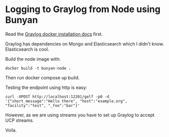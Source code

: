 # Logging to Graylog from Node using Bunyan

Read the [Graylog docker installation docs](http://docs.graylog.org/en/2.3/pages/installation/docker.html) first.

Graylog has dependencies on Mongo and Elasticsearch which I didn't know. Elasticsearch is cool.

Build the node image with:

```
docker build -t bunyan-node .
```

Then run docker compose up build.

Testing the endpoint using http is easy:

```
curl -XPOST http://localhost:12201/gelf -p0 -d '{"short_message":"Hello there", "host":"example.org", "facility":"test", "_foo":"bar"}'
```

However, as we are using streams you have to set up Graylog to accept UCP streams.

Voila.
